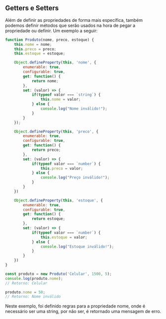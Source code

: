 ## Getters e Setters

Além de definir as propriedades de forma mais específica, também podemos definir métodos que serão usados na hora de pegar a propriedade ou definir. Um exemplo a seguir:

```jsx
function Produto(nome, preco, estoque) {
    this.nome = nome;
    this.preco = preco;
    this.estoque = estoque;

    Object.defineProperty(this, 'nome', {
        enumerable: true,
        configurable: true,
        get: function() {
            return nome;
        },
        set: (valor) => {
            if(typeof valor === `string`) {
                this.nome = valor;
            } else {
                console.log("Nome inválido!");
            }
        } 
    });

    Object.defineProperty(this, 'preco', {
        enumerable: true,
        configurable: true,
        get: function() {
            return preco;
        },
        set: (valor) => {
            if(typeof valor === `number`) {
                this.preco = valor;
            } else {
                console.log("Preço inválido!");
            }
        } 
    })

    Object.defineProperty(this, 'estoque', {
        enumerable: true,
        configurable: true,
        get: function() {
            return estoque;
        },
        set: (valor) => {
            if(typeof valor === `number`) {
                this.estoque = valor;
            } else {
                console.log("Estoque inválido!");
            }
        } 
    })
}

const produto = new Produto('Celular', 1500, 5);
console.log(produto.nome);
// Retorno: Celular

produto.nome = 50;
// Retorno: Nome inválido
```

Neste exemplo, foi definido regras para a propriedade nome, onde é necessário ser uma string, por não ser, é retornado uma mensagem de erro.